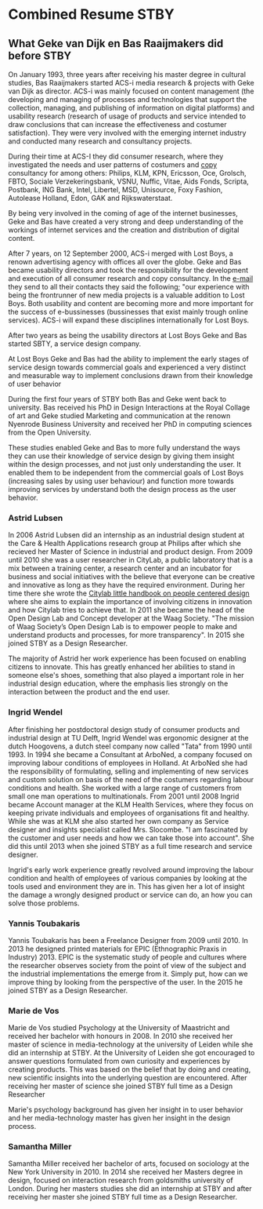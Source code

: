 # Combined Resume STBY

## What Geke van Dijk en Bas Raaijmakers did before STBY

On January 1993, three years after receiving his master degree in cultural studies, Bas Raaijmakers started ACS-i media research & projects with Geke van Dijk as director. ACS-i was  mainly focused on content management (the developing and managing of processes and technologies that support the collection, managing, and publishing of information on digital platforms) and usability research (research of usage of products and service intended to draw conclusions that can increase the effectiveness and costumer satisfaction). They were very involved with the emerging internet industry and conducted many research and consultancy projects.

During their time at ACS-I they did consumer research, where they investigated the needs and user patterns of costumers and [copy](https://en.wikipedia.org/wiki/Copywriting) consultancy for among others: Philips, KLM, KPN, Ericsson, Oce, Grolsch, FBTO, Sociale Verzekeringsbank, VSNU, Nuffic, Vitae, Aids Fonds, Scripta, Postbank, ING Bank, Intel, Libertel, MSD, Unisource, Foxy Fashion, Autolease Holland, Edon, GAK and Rijkswaterstaat.

By being very involved in the coming of age of the internet businesses, Geke and Bas have created a very strong and deep understanding of the workings of internet services and the creation and distribution of digital content.

After 7 years, on 12 September 2000, ACS-i merged with Lost Boys, a renown advertising agency with offices all over the globe. Geke and Bas became usability directors and took the responsibility for the development and execution of all consumer research and copy consultancy. In the [e-mail](email-acs-merges-with-Lostboys.md) they send to all their contacts they said the following; "our experience with being the frontrunner of new media projects is a valuable addition to Lost Boys. Both usability and content are becoming more and more important for the success of e-bussinesses (bussinesses that exist mainly trough online services). ACS-i will expand these disciplines internationally for Lost Boys.

After two years as being the usability directors at Lost Boys Geke and Bas started SBTY, a service design company.

At Lost Boys Geke and Bas had the ability to implement the early stages of service design towards commercial goals and experienced a very distinct and measurable way to implement conclusions drawn from their knowledge of  user behavior

During the first four years of STBY both Bas and Geke went back to university. Bas received his PhD in Design Interactions at the Royal Collage of art and Geke studied Marketing and communication at the renown Nyenrode Business University and received her PhD in computing sciences from the Open University.

These studies enabled Geke and Bas to more fully understand the ways they can use their knowledge of service design by giving them insight within the design processes, and not just only understanding the user.  It enabled them to be independent from the commercial goals of Lost Boys (increasing sales by using user behaviour) and function more towards improving services by understand both the design process as the user behavior.

### Astrid Lubsen

In 2006 Astrid Lubsen did an internship as an industrial design student at the Care & Health Applications research group at Philips after which she recieved her Master of Science in industrial and product design. From 2009 until 2010 she was a user researcher in	CityLab, a public laboratory that is a mix between a training center, a research center and an incubator for business and social initiatives with the believe that everyone can be creative and innovative as long as they have the required environment. During her time there she wrote the [Citylab little handbook on people centered design](https://issuu.com/astridlubsen/docs/2010_06_06_citilab_little_handbook_versi_n_digital) where she aims to explain the importance of involving citizens in innovation and how Citylab tries to achieve that. In 2011 she became the head of the Open Design Lab and Concept developer at the Waag Society. "The mission of Waag Society’s Open Design Lab is to empower people to make and understand products and processes, for more transparency". In 2015 she joined STBY as a	Design Researcher.

The majority of Astrid her work experience has been focused on enabling citizens to innovate. This has greatly enhanced her abilities to stand in someone else's shoes, something that also played a important role in her industrial design education, where the emphasis lies strongly on the interaction between the product and the end user.

### Ingrid Wendel

After finishing her postdoctoral design study of consumer products and industrial design at TU Delft, Ingrid  Wendel was ergonomic designer at	the dutch Hoogovens, a dutch steel company now called "Tata"	from 1990 until 1993. In 1994 she became a  Consultant at	ArboNed, a company focused on improving labour conditions of employees in Holland. At ArboNed she had the responsibility of formulating, selling and implementing of new services and custom solution on basis of the need of the costumers regarding labour conditions and health. She worked with a large range of customers from small one man operations to multinationals. From	2001 until  2008  Ingrid became Account manager at the	KLM Health Services, where they focus on keeping private individuals and employees of organisations fit and healthy. While she was at KLM she also started her own company as Service designer and insights specialist called Mrs. Slocombe. "I am fascinated by the customer and user needs and how we can take those into account". She did this until 2013 when she joined STBY as a full time research and service designer.

Ingrid's early work experience greatly revolved around improving the labour condition and health of employees of various companies by looking at the tools used and environment they are in.  This has given her a lot of insight the damage a wrongly designed product or service can do, an how you can solve those problems.

### Yannis  Toubakaris

Yannis  Toubakaris has been a Freelance Designer from 2009 until 2010. In 2013 he designed printed materials for EPIC (Ethnographic Praxis in Industry) 2013. EPIC is the systematic study of people and cultures where the researcher observes society from the point of view of the subject and the industrial implementations the emerge from it. Simply put, how can we improve thing by looking from the perspective of the user. In the 2015 he joined STBY as a Design Researcher.



### Marie de Vos

Marie de Vos studied Psychology at the University of Maastricht	and received her bachelor with honours in 2008. In 2010 she received her master of science in media-technology at the university of Leiden while she did an internship at STBY. At the University of Leiden she got encouraged to answer questions formulated from own curiosity and experiences by creating products. This was based on the belief that by doing and creating, new scientific insights into the underlying question are encountered. After receiving her master of science she joined STBY full time as a Design Researcher

Marie's psychology background has given her insight in to user behavior and her media-technology master has given her insight in the design process.

### Samantha Miller

Samantha Miller received her bachelor of arts, focused on sociology at the	New York University in 2010. In 2014 she received her Masters degree in design, focused on interaction research from goldsmiths university of London. During her masters studies she did an internship at STBY and after receiving her master she joined STBY full time as a Design Researcher.
